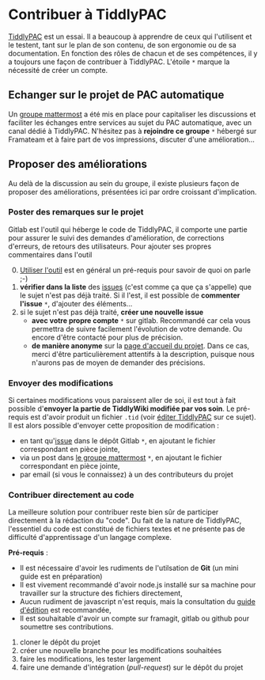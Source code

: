 # Contribuer à TiddlyPAC
[TiddlyPAC][origin] est un essai. Il a beaucoup à apprendre de ceux qui l'utilisent et le testent, tant sur le plan de son contenu, de son ergonomie ou de sa documentation. En fonction des rôles de chacun et de ses compétences, il y a toujours une façon de contribuer à TiddlyPAC. L'étoile `*` marque la nécessité de créer un compte.

## Echanger sur le projet de PAC automatique
Un [groupe mattermost][mattermost] a été mis en place pour capitaliser les discussions et faciliter les échanges entre services au sujet du PAC automatique, avec un canal dédié à TiddlyPAC. N'hésitez pas à **rejoindre ce groupe** `*` hébergé sur Framateam et à faire part de vos impressions, discuter d'une amélioration...

## Proposer des améliorations
Au delà de la discussion au sein du groupe, il existe plusieurs façon de proposer des améliorations, présentées ici par ordre croissant d'implication.

### Poster des remarques sur le projet
Gitlab est l'outil qui héberge le code de TiddlyPAC, il comporte une partie pour assurer le suivi des demandes d'amélioration, de corrections d'erreurs, de retours des utilisateurs. Pour ajouter ses propres commentaires dans l'outil

0. [Utiliser l'outil][utiliser TP] est en général un pré-requis pour savoir de quoi on parle ;-)
1. **vérifier dans la liste** des [issues][issues] (c'est comme ça que ça s'appelle) que le sujet n'est pas déjà traité. Si il l'est, il est possible de **commenter l'issue** `*`, d'ajouter des éléments...
2. si le sujet n'est pas déjà traité, **créer une nouvelle issue**
    * **avec votre propre compte** `*` sur gitlab. Recommandé car cela vous permettra de suivre facilement l'évolution de votre demande. Ou encore d'être contacté pour plus de précision.
    * **de manière anonyme** sur la [page d'accueil du projet][fm-pages]. Dans ce cas, merci d'être particulièrement attentifs à la description, puisque nous n'aurons pas de moyen de demander des précisions.

### Envoyer des modifications
Si certaines modifications vous paraissent aller de soi, il est tout à fait possible d'**envoyer la partie de TiddlyWiki modifiée par vos soin**. Le pré-requis est d'avoir produit un fichier `.tid` (voir [éditer TiddlyPAC][editer TP] sur ce sujet). Il est alors possible d'envoyer cette proposition de modification :

* en tant qu'[issue][issues] dans le dépôt Gitlab `*`, en ajoutant le fichier correspondant en pièce jointe,
* via un post dans [le groupe mattermost][mattermost] `*`, en ajoutant le fichier correspondant en pièce jointe,
* par email (si vous le connaissez) à un des contributeurs du projet

### Contribuer directement au code
La meilleure solution pour contribuer reste bien sûr de participer directement à la rédaction du "code". Du fait de la nature de TiddlyPAC, l'essentiel du code est constitué de fichiers textes et ne présente pas de difficulté d'apprentissage d'un langage complexe.

**Pré-requis** :
* Il est nécessaire d'avoir les rudiments de l'utilsation de **Git** (un mini guide est en préparation)
* Il est vivement recommandé d'avoir node.js installé sur sa machine pour travailler sur la structure des fichiers directement,
* Aucun rudiment de javascript n'est requis, mais la consultation du [guide d'édition][editer TP] est recommandée,
* Il est souhaitable d'avoir un compte sur framagit, gitlab ou github pour soumettre ses contributions.

1. cloner le dépôt du projet
2. créer une nouvelle branche pour les modifications souhaitées
3. faire les modifications, les tester largement
4. faire une demande d'intégration (_pull-request_) sur le dépôt du projet

[utiliser TP]: #utiliser_TiddlyPAC
[editer TP]: #editer_TiddlyPAC

[origin]: https://framagit.org/know-rmandie/TiddlyPAC
[fm-pages]: https://know-rmandie.frama.io/TiddlyPAC
[mattermost]: https://framateam.org/signup_user_complete/?id=4qbkmz8swtg3tyrs7gceamq8fo
[issues]: https://framagit.org/know-rmandie/TiddlyPAC/issues
